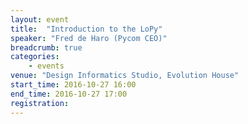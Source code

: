 ```yaml
---
layout: event
title:  "Introduction to the LoPy"
speaker: "Fred de Haro (Pycom CEO)"
breadcrumb: true
categories:
    - events
venue: "Design Informatics Studio, Evolution House"
start_time: 2016-10-27 16:00
end_time: 2016-10-27 17:00
registration: 
---
```





